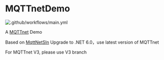 # MQTTnetDemo
![.github/workflows/main.yml](https://github.com/prime167/MqttnetDemo/workflows/.github/workflows/main.yml/badge.svg)

A [MQTTnet](https://github.com/chkr1011/MQTTnet) Demo

Based on [MqttNetSln](https://gitee.com/sesametech-group/MqttNetSln) Upgrade to .NET 6.0，use latest version of MQTTnet

For MQTTnet V3, please use V3 branch
